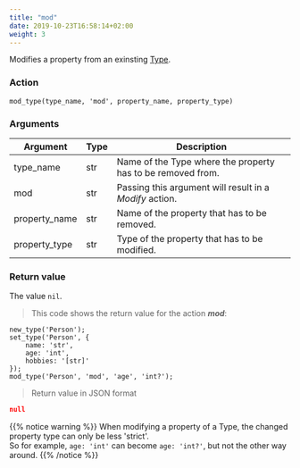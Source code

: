 ```yaml
---
title: "mod"
date: 2019-10-23T16:58:14+02:00
weight: 3
---
```


Modifies a property from an exinsting [Type](../../../data-types/type).

### Action

`mod_type(type_name, 'mod', property_name, property_type)`

### Arguments

Argument | Type | Description
-------- | ---- | -----------
type_name | str | Name of the Type where the property has to be removed from.
mod | str | Passing this argument will result in a *Modify* action.
property_name | str | Name of the property that has to be removed.
property_type | str | Type of the property that has to be modified.

### Return value

The value `nil`.

> This code shows the return value for the action ***mod***:

```thingsdb,json_response
new_type('Person');
set_type('Person', {
    name: 'str',
    age: 'int',
    hobbies: '[str]'
});
mod_type('Person', 'mod', 'age', 'int?');
```

> Return value in JSON format

```json
null
```

{{% notice warning %}}
When modifying a property of a Type, the changed property type can only be less 'strict'. \
So for example, `age: 'int'` can become `age: 'int?'`, but not the other way around.
{{% /notice %}}
